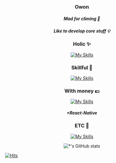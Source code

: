 <div align=center> 
  
### Owon
##### Mad for climing 🧗
##### Like to develop core stuff 💡

### Holic ✨
[![My Skills](https://skillicons.dev/icons?i=rust,ts,babel,vite,webpack,yarn,npm&perline=13)](#)

### Skillful 💫
[![My Skills](https://skillicons.dev/icons?i=react,next,tailwind,redux,firebase&perline=13)](#)

### With money 💵
[![My Skills](https://skillicons.dev/icons?i=vue,pinia,androidstudio,swift&perline=13)](#) 

##### **+React-Native**

### ETC 🙈
[![My Skills](https://skillicons.dev/icons?i=kotlin,python,spring,nestjs,mongodb,mysql,aws&perline=13)](#)

![*'s GitHub stats](https://github-readme-stats-sigma-five.vercel.app/api?username=owonie&show_icons=true&theme=radical)﻿


  
</div>


[![Hits](https://hits.seeyoufarm.com/api/count/incr/badge.svg?url=https%3A%2F%2Fgithub.com%2FOwonie&count_bg=%2379C83D&title_bg=%23555555&icon=&icon_color=%23E7E7E7&title=hits&edge_flat=false)](https://hits.seeyoufarm.com)
